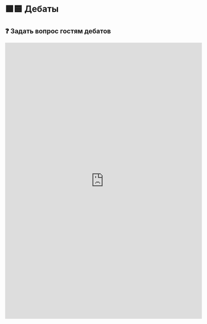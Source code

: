<style>
  iframe.debate-question{
    width: revert-layer;
    height: revert-layer;
    min-height: 900px;
  }
  
  @media (max-width: 575.98px){
  iframe.debate-question{
    width: 100%;
    width: -moz-available;
    width: -webkit-fill-available;
    width: fill-available;
  }
  }
</style>


# 🟩🟦 Дебаты

## ❓ Задать вопрос гостям дебатов

<iframe class="debate-question" src="https://docs.google.com/forms/d/e/1FAIpQLSeP6EB8IsdPxxI8t0g3cJQRdUX4NJKT3K6tX_GXn-WWJgxJSQ/viewform?embedded=true" width="640" height="662" frameborder="0" marginheight="0" marginwidth="0">Loading…</iframe>


